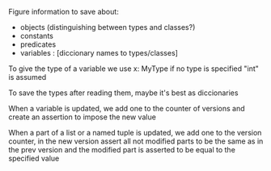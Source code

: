 Figure information to save about:
- objects (distinguishing between types and classes?)
- constants
- predicates
- variables : [diccionary names to types/classes]


To give the type of a variable we use
x: MyType
if no type is specified "int" is assumed

To save the types after reading them, maybe it's best as diccionaries

When a variable is updated, we add one to the counter of versions and create an assertion to impose the new value

When a part of a list or a named tuple is updated, we add one to the version counter, in the new version assert all not modified parts to be the same as in the prev version and the modified part is asserted to be equal to the specified value


